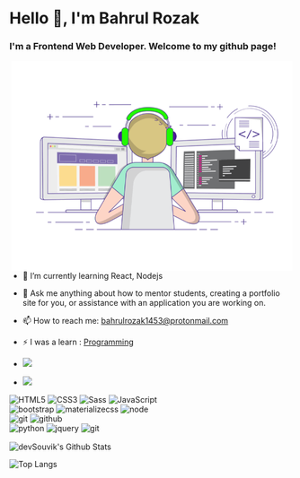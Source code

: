  
### <h1>Hello 👋, I'm Bahrul Rozak</h1>
### I'm a Frontend Web Developer. Welcome to my github page! <br>
<img align="right" alt="GIF" src="https://raw.githubusercontent.com/devSouvik/devSouvik/master/gif3.gif" width="500"/>


- 🌱 I’m currently learning React, Nodejs
- 💬 Ask me anything about how to mentor students, creating a portfolio site for you, or assistance with an application you are working on.
- 📫 How to reach me: bahrulrozak1453@protonmail.com
- ⚡ I was a learn : [Programming](https://www.youtube.com/channel/UCPMRfXjpTbX9eiimya1orrw)

- <a href="https://www.instagram.com/rozak.py/"><img src="https://img.shields.io/badge/%20@rozak.py_-DD2476?style=for-the-badge&logo=instagram&logoColor=white"/></a>
- <a href="https://www.youtube.com/channel/UCPMRfXjpTbX9eiimya1orrw"><img src="https://img.shields.io/badge/%20@rozak.py_-DD2476?style=for-the-badge&logo=youtube&logoColor=white"/></a>

![HTML5](https://img.shields.io/badge/html%205-grey?style=for-the-badge&logo=html5&logoColor=white&labelColor=8E2DE2)
![CSS3](https://img.shields.io/badge/css%203-grey?style=for-the-badge&logo=css3&logoColor=white&labelColor=8E2DE2)
![Sass](https://img.shields.io/badge/sass-grey?style=for-the-badge&logo=sass&logoColor=white&labelColor=8E2DE2)
![JavaScript](https://img.shields.io/badge/-JavaScript-grey?style=for-the-badge&logo=javascript&logoColor=white&labelColor=8E2DE2)
<br>
![bootstrap](https://img.shields.io/badge/-bootstrap-grey?style=for-the-badge&logo=bootstrap&logoColor=white&labelColor=8E2DE2)
![materializecss](https://img.shields.io/badge/Materialize%20css-grey?style=for-the-badge&logo=google&logoColor=white&labelColor=8E2DE2)
![node](https://img.shields.io/badge/-node-grey?style=for-the-badge&logo=node.js&logoColor=white&labelColor=8E2DE2)
<br>
![git](https://img.shields.io/badge/-git-grey?style=for-the-badge&logo=git&logoColor=white&labelColor=8E2DE2)
![github](https://img.shields.io/badge/-github-grey?style=for-the-badge&logo=github&logoColor=white&labelColor=8E2DE2)
<br>
![python](https://img.shields.io/badge/-python-grey?style=for-the-badge&logo=python&logoColor=white&labelColor=8E2DE2)
![jquery](https://img.shields.io/badge/-jquery-grey?style=for-the-badge&logo=jquery&logoColor=white&labelColor=8E2DE2)
![git](https://img.shields.io/badge/-git-grey?style=for-the-badge&logo=git&logoColor=white&labelColor=8E2DE2)


<img align="center" src="https://github-readme-stats.vercel.app/api?username=Bahrul-Rozak&include_all_commits=true&count_private=true&show_icons=true&line_height=20&title_color=8E2DE2&icon_color=8E2DE2&text_color=8E2DE2&bg_color=0,000000,130F40" alt="devSouvik's Github Stats">

![Top Langs](https://github-readme-stats.vercel.app/api/top-langs/?username=Bahrul-Rozak&theme=radical&title_color=8E2DE2&text_color=fff)


